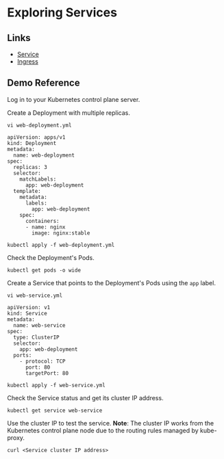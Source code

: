 # Exploring Services

## Links
- [Service](https://kubernetes.io/docs/concepts/services-networking/service/)
- [Ingress](https://kubernetes.io/docs/concepts/services-networking/ingress/)

## Demo Reference
Log in to your Kubernetes control plane server.

Create a Deployment with multiple replicas.

```
vi web-deployment.yml
```

```
apiVersion: apps/v1
kind: Deployment
metadata:
  name: web-deployment
spec:
  replicas: 3
  selector:
    matchLabels:
      app: web-deployment
  template:
    metadata:
      labels:
        app: web-deployment
    spec:
      containers:
      - name: nginx
        image: nginx:stable
```

```
kubectl apply -f web-deployment.yml
```

Check the Deployment's Pods.

```
kubectl get pods -o wide
```

Create a Service that points to the Deployment's Pods using the `app` label.

```
vi web-service.yml
```

```
apiVersion: v1
kind: Service
metadata:
  name: web-service
spec:
  type: ClusterIP
  selector:
    app: web-deployment
  ports:
    - protocol: TCP
      port: 80
      targetPort: 80
```

```
kubectl apply -f web-service.yml
```

Check the Service status and get its cluster IP address.

```
kubectl get service web-service
```

Use the cluster IP to test the service. **Note**: The cluster IP works from the Kubernetes control plane node due to the routing rules managed by kube-proxy.

```
curl <Service cluster IP address>
```
